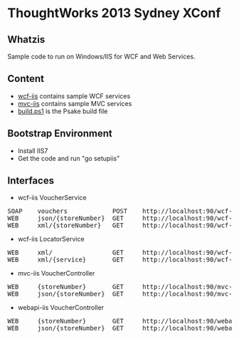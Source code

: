 
ThoughtWorks 2013 Sydney XConf
==============================

Whatzis
-------

Sample code to run on Windows/IIS for WCF and Web Services.


Content
-------

* [wcf-iis](http://github.com/jdamore/xconf-services/tree/master/wcf-iis) contains sample WCF services
* [mvc-iis](http://github.com/jdamore/xconf-services/tree/master/mvc-iis) contains sample MVC services
* [build.ps1](http://github.com/jdamore/xconf-services/blob/master/build.ps1) is the Psake build file

Bootstrap Environment
---------------------

* Install IIS7
* Get the code and run "go setupiis"


Interfaces
----------

* wcf-iis VoucherService
<pre>
SOAP	vouchers			POST	http://localhost:90/wcf-iis/VoucherService.svc/Vouchers
WEB		json/{storeNumber}	GET		http://localhost:90/wcf-iis/VoucherService.svc/json/{STORENUMBER}
WEB		xml/{storeNumber}	GET		http://localhost:90/wcf-iis/VoucherService.svc/xml/{STORENUMBER}
</pre>

* wcf-iis LocatorService
<pre>
WEB		xml/				GET		http://localhost:90/wcf-iis/LocatorService.svc/xml/
WEB		xml/{service}		GET		http://localhost:90/wcf-iis/LocatorService.svc/xml/{SERVICE}
</pre>

* mvc-iis VoucherController
<pre>
WEB		{storeNumber}		GET		http://localhost:90/mvc-iis/Voucher/{STORENUMBER}
WEB		json/{storeNumber}	GET		http://localhost:90/mvc-iis/Voucher/json/{STORENUMBER}
</pre>

* webapi-iis VoucherController
<pre>
WEB		{storeNumber}		GET		http://localhost:90/webapi-iis/Voucher
WEB		json/{storeNumber}	GET		http://localhost:90/webapi-iis/Voucher/{VOUCHERCODE}
</pre>



